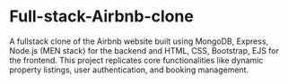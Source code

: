 # Full-stack-Airbnb-clone
A fullstack clone of the Airbnb website built using MongoDB, Express, Node.js (MEN stack) for the backend and HTML, CSS, Bootstrap, EJS for the frontend. This project replicates core functionalities like dynamic property listings, user authentication, and booking management. 
